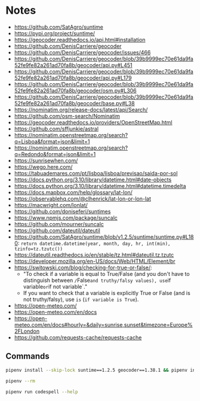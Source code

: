 # Notes

- https://github.com/SatAgro/suntime
- https://pypi.org/project/suntime/
- https://geocoder.readthedocs.io/api.html#installation
- https://github.com/DenisCarriere/geocoder
- https://github.com/DenisCarriere/geocoder/issues/466
- https://github.com/DenisCarriere/geocoder/blob/39b9999ec70e61da9fa52fe9fe82a261ad70fa8b/geocoder/api.py#L451
- https://github.com/DenisCarriere/geocoder/blob/39b9999ec70e61da9fa52fe9fe82a261ad70fa8b/geocoder/api.py#L179
- https://github.com/DenisCarriere/geocoder/blob/39b9999ec70e61da9fa52fe9fe82a261ad70fa8b/geocoder/osm.py#L306
- https://github.com/DenisCarriere/geocoder/blob/39b9999ec70e61da9fa52fe9fe82a261ad70fa8b/geocoder/base.py#L38
- https://nominatim.org/release-docs/latest/api/Search/
- https://github.com/osm-search/Nominatim
- https://geocoder.readthedocs.io/providers/OpenStreetMap.html
- https://github.com/sffjunkie/astral
- https://nominatim.openstreetmap.org/search?q=Lisboa&format=json&limit=1
- https://nominatim.openstreetmap.org/search?q=Redondo&format=json&limit=1
- https://sunrisewhen.com/
- https://wego.here.com/
- https://tabuademares.com/pt/lisboa/lisboa/previsao/saida-por-sol
- https://docs.python.org/3.10/library/datetime.html#date-objects
- https://docs.python.org/3.10/library/datetime.html#datetime.timedelta
- https://docs.mapbox.com/help/glossary/lat-lon/
- https://observablehq.com/@clhenrick/lat-lon-or-lon-lat
- https://macwright.com/lonlat/
- https://github.com/doniseferi/suntimes
- https://www.npmjs.com/package/suncalc
- https://github.com/mourner/suncalc
- https://github.com/dateutil/dateutil
- https://github.com/SatAgro/suntime/blob/v1.2.5/suntime/suntime.py#L180: `return datetime.datetime(year, month, day, hr, int(min), tzinfo=tz.tzutc())`
- https://dateutil.readthedocs.io/en/stable/tz.html#dateutil.tz.tzutc
- https://developer.mozilla.org/en-US/docs/Web/HTML/Element/br
- https://switowski.com/blog/checking-for-true-or-false/:
  - "To check if a variable is equal to True/False (and you don't have to distinguish between `/`False`and truthy/falsy values), use`if variable`or`if not variable`."
  - If you want to check that a variable is explicitly True or False (and is not truthy/falsy), use `is` (`if variable is True`).
- https://open-meteo.com/
- https://open-meteo.com/en/docs
- https://open-meteo.com/en/docs#hourly=&daily=sunrise,sunset&timezone=Europe%2FLondon
- https://github.com/requests-cache/requests-cache

## Commands

```bash
pipenv install --skip-lock suntime==1.2.5 geocoder==1.38.1 && pipenv install --dev --skip-lock ruff==0.1.11 codespell==2.2.6
```

```bash
pipenv --rm
```

```bash
pipenv run codespell --help
```
